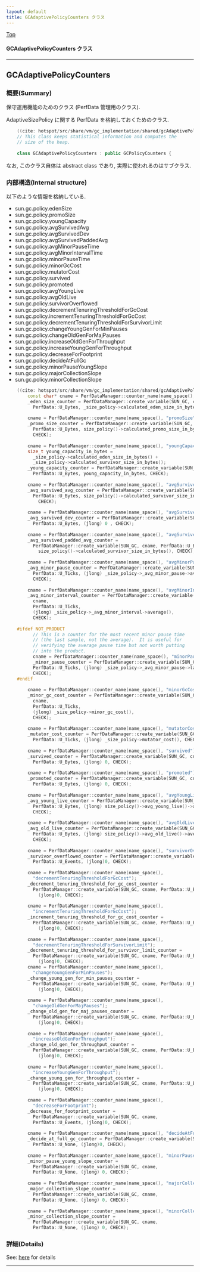 ```yaml
---
layout: default
title: GCAdaptivePolicyCounters クラス 
---
```

[Top](../index.html)

#### GCAdaptivePolicyCounters クラス 



---
## <a name="nostX2hDy8" id="nostX2hDy8">GCAdaptivePolicyCounters</a>

### 概要(Summary)
保守運用機能のためのクラス (PerfData 管理用のクラス).

AdaptiveSizePolicy に関する PerfData を格納しておくためのクラス.


```cpp
    ((cite: hotspot/src/share/vm/gc_implementation/shared/gcAdaptivePolicyCounters.hpp))
    // This class keeps statistical information and computes the
    // size of the heap.
    
    class GCAdaptivePolicyCounters : public GCPolicyCounters {
```

なお, このクラス自体は abstract class であり, 実際に使われるのはサブクラス.

### 内部構造(Internal structure)
以下のような情報を格納している.

  * sun.gc.policy.edenSize
  * sun.gc.policy.promoSize
  * sun.gc.policy.youngCapacity
  * sun.gc.policy.avgSurvivedAvg
  * sun.gc.policy.avgSurvivedDev
  * sun.gc.policy.avgSurvivedPaddedAvg
  * sun.gc.policy.avgMinorPauseTime
  * sun.gc.policy.avgMinorIntervalTime
  * sun.gc.policy.minorPauseTime
  * sun.gc.policy.minorGcCost
  * sun.gc.policy.mutatorCost
  * sun.gc.policy.survived
  * sun.gc.policy.promoted
  * sun.gc.policy.avgYoungLive
  * sun.gc.policy.avgOldLive
  * sun.gc.policy.survivorOverflowed
  * sun.gc.policy.decrementTenuringThresholdForGcCost
  * sun.gc.policy.incrementTenuringThresholdForGcCost
  * sun.gc.policy.decrementTenuringThresholdForSurvivorLimit
  * sun.gc.policy.changeYoungGenForMinPauses
  * sun.gc.policy.changeOldGenForMajPauses
  * sun.gc.policy.increaseOldGenForThroughput
  * sun.gc.policy.increaseYoungGenForThroughput
  * sun.gc.policy.decreaseForFootprint
  * sun.gc.policy.decideAtFullGc
  * sun.gc.policy.minorPauseYoungSlope
  * sun.gc.policy.majorCollectionSlope
  * sun.gc.policy.minorCollectionSlope

```cpp
    ((cite: hotspot/src/share/vm/gc_implementation/shared/gcAdaptivePolicyCounters.cpp))
        const char* cname = PerfDataManager::counter_name(name_space(), "edenSize");
        _eden_size_counter = PerfDataManager::create_variable(SUN_GC, cname,
          PerfData::U_Bytes, _size_policy->calculated_eden_size_in_bytes(), CHECK);
    
        cname = PerfDataManager::counter_name(name_space(), "promoSize");
        _promo_size_counter = PerfDataManager::create_variable(SUN_GC, cname,
          PerfData::U_Bytes, size_policy()->calculated_promo_size_in_bytes(),
          CHECK);
    
        cname = PerfDataManager::counter_name(name_space(), "youngCapacity");
        size_t young_capacity_in_bytes =
          _size_policy->calculated_eden_size_in_bytes() +
          _size_policy->calculated_survivor_size_in_bytes();
        _young_capacity_counter = PerfDataManager::create_variable(SUN_GC, cname,
          PerfData::U_Bytes, young_capacity_in_bytes, CHECK);
    
        cname = PerfDataManager::counter_name(name_space(), "avgSurvivedAvg");
        _avg_survived_avg_counter = PerfDataManager::create_variable(SUN_GC, cname,
          PerfData::U_Bytes, size_policy()->calculated_survivor_size_in_bytes(),
            CHECK);
    
        cname = PerfDataManager::counter_name(name_space(), "avgSurvivedDev");
        _avg_survived_dev_counter = PerfDataManager::create_variable(SUN_GC, cname,
          PerfData::U_Bytes, (jlong) 0 , CHECK);
    
        cname = PerfDataManager::counter_name(name_space(), "avgSurvivedPaddedAvg");
        _avg_survived_padded_avg_counter =
          PerfDataManager::create_variable(SUN_GC, cname, PerfData::U_Bytes,
            size_policy()->calculated_survivor_size_in_bytes(), CHECK);
    
        cname = PerfDataManager::counter_name(name_space(), "avgMinorPauseTime");
        _avg_minor_pause_counter = PerfDataManager::create_variable(SUN_GC, cname,
          PerfData::U_Ticks, (jlong) _size_policy->_avg_minor_pause->average(),
          CHECK);
    
        cname = PerfDataManager::counter_name(name_space(), "avgMinorIntervalTime");
        _avg_minor_interval_counter = PerfDataManager::create_variable(SUN_GC,
          cname,
          PerfData::U_Ticks,
          (jlong) _size_policy->_avg_minor_interval->average(),
          CHECK);
    
    #ifdef NOT_PRODUCT
          // This is a counter for the most recent minor pause time
          // (the last sample, not the average).  It is useful for
          // verifying the average pause time but not worth putting
          // into the product.
          cname = PerfDataManager::counter_name(name_space(), "minorPauseTime");
          _minor_pause_counter = PerfDataManager::create_variable(SUN_GC, cname,
          PerfData::U_Ticks, (jlong) _size_policy->_avg_minor_pause->last_sample(),
          CHECK);
    #endif
    
        cname = PerfDataManager::counter_name(name_space(), "minorGcCost");
        _minor_gc_cost_counter = PerfDataManager::create_variable(SUN_GC,
          cname,
          PerfData::U_Ticks,
          (jlong) _size_policy->minor_gc_cost(),
          CHECK);
    
        cname = PerfDataManager::counter_name(name_space(), "mutatorCost");
        _mutator_cost_counter = PerfDataManager::create_variable(SUN_GC, cname,
          PerfData::U_Ticks, (jlong) _size_policy->mutator_cost(), CHECK);
    
        cname = PerfDataManager::counter_name(name_space(), "survived");
        _survived_counter = PerfDataManager::create_variable(SUN_GC, cname,
          PerfData::U_Bytes, (jlong) 0, CHECK);
    
        cname = PerfDataManager::counter_name(name_space(), "promoted");
        _promoted_counter = PerfDataManager::create_variable(SUN_GC, cname,
          PerfData::U_Bytes, (jlong) 0, CHECK);
    
        cname = PerfDataManager::counter_name(name_space(), "avgYoungLive");
        _avg_young_live_counter = PerfDataManager::create_variable(SUN_GC, cname,
          PerfData::U_Bytes, (jlong) size_policy()->avg_young_live()->average(),
          CHECK);
    
        cname = PerfDataManager::counter_name(name_space(), "avgOldLive");
        _avg_old_live_counter = PerfDataManager::create_variable(SUN_GC, cname,
          PerfData::U_Bytes, (jlong) size_policy()->avg_old_live()->average(),
          CHECK);
    
        cname = PerfDataManager::counter_name(name_space(), "survivorOverflowed");
        _survivor_overflowed_counter = PerfDataManager::create_variable(SUN_GC, cname,
          PerfData::U_Events, (jlong)0, CHECK);
    
        cname = PerfDataManager::counter_name(name_space(),
          "decrementTenuringThresholdForGcCost");
        _decrement_tenuring_threshold_for_gc_cost_counter =
          PerfDataManager::create_variable(SUN_GC, cname, PerfData::U_Events,
            (jlong)0, CHECK);
    
        cname = PerfDataManager::counter_name(name_space(),
          "incrementTenuringThresholdForGcCost");
        _increment_tenuring_threshold_for_gc_cost_counter =
          PerfDataManager::create_variable(SUN_GC, cname, PerfData::U_Events,
            (jlong)0, CHECK);
    
        cname = PerfDataManager::counter_name(name_space(),
          "decrementTenuringThresholdForSurvivorLimit");
        _decrement_tenuring_threshold_for_survivor_limit_counter =
          PerfDataManager::create_variable(SUN_GC, cname, PerfData::U_Events,
            (jlong)0, CHECK);
        cname = PerfDataManager::counter_name(name_space(),
          "changeYoungGenForMinPauses");
        _change_young_gen_for_min_pauses_counter =
          PerfDataManager::create_variable(SUN_GC, cname, PerfData::U_Events,
            (jlong)0, CHECK);
    
        cname = PerfDataManager::counter_name(name_space(),
          "changeOldGenForMajPauses");
        _change_old_gen_for_maj_pauses_counter =
          PerfDataManager::create_variable(SUN_GC, cname, PerfData::U_Events,
            (jlong)0, CHECK);
    
        cname = PerfDataManager::counter_name(name_space(),
          "increaseOldGenForThroughput");
        _change_old_gen_for_throughput_counter =
          PerfDataManager::create_variable(SUN_GC, cname, PerfData::U_Events,
            (jlong)0, CHECK);
    
        cname = PerfDataManager::counter_name(name_space(),
          "increaseYoungGenForThroughput");
        _change_young_gen_for_throughput_counter =
          PerfDataManager::create_variable(SUN_GC, cname, PerfData::U_Events,
            (jlong)0, CHECK);
    
        cname = PerfDataManager::counter_name(name_space(),
          "decreaseForFootprint");
        _decrease_for_footprint_counter =
          PerfDataManager::create_variable(SUN_GC, cname,
          PerfData::U_Events, (jlong)0, CHECK);
    
        cname = PerfDataManager::counter_name(name_space(), "decideAtFullGc");
        _decide_at_full_gc_counter = PerfDataManager::create_variable(SUN_GC, cname,
          PerfData::U_None, (jlong)0, CHECK);
    
        cname = PerfDataManager::counter_name(name_space(), "minorPauseYoungSlope");
        _minor_pause_young_slope_counter =
          PerfDataManager::create_variable(SUN_GC, cname,
          PerfData::U_None, (jlong) 0, CHECK);
    
        cname = PerfDataManager::counter_name(name_space(), "majorCollectionSlope");
        _major_collection_slope_counter =
          PerfDataManager::create_variable(SUN_GC, cname,
          PerfData::U_None, (jlong) 0, CHECK);
    
        cname = PerfDataManager::counter_name(name_space(), "minorCollectionSlope");
        _minor_collection_slope_counter =
          PerfDataManager::create_variable(SUN_GC, cname,
          PerfData::U_None, (jlong) 0, CHECK);
```




### 詳細(Details)
See: [here](../doxygen/classGCAdaptivePolicyCounters.html) for details

---
